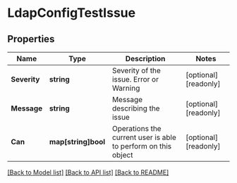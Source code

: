 # LdapConfigTestIssue

## Properties

Name | Type | Description | Notes
------------ | ------------- | ------------- | -------------
**Severity** | **string** | Severity of the issue. Error or Warning | [optional] [readonly] 
**Message** | **string** | Message describing the issue | [optional] [readonly] 
**Can** | **map[string]bool** | Operations the current user is able to perform on this object | [optional] [readonly] 

[[Back to Model list]](../README.md#documentation-for-models) [[Back to API list]](../README.md#documentation-for-api-endpoints) [[Back to README]](../README.md)


